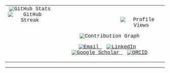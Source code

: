 

<table align="center" cellpadding="10" style="font-family: 'Courier New', Courier, monospace;">
  <tr>
    <td align="center" valign="top">
      <img src="https://github-readme-stats.vercel.app/api?username=anik-howlader&show_icons=true&theme=github-light&hide_border=true" alt="GitHub Stats" />
      <img src="https://github-readme-streak-stats.herokuapp.com/?user=anik-howlader&theme=default&hide_border=true" alt="GitHub Streak" />
    </td>
     <td align="center" valign="top">
       <br>
       <p align="center" style="font-family: 'Courier New', Courier, monospace; padding-left:200px;">
  <img src="https://komarev.com/ghpvc/?username=anik-howlader&label=👁️+Profile+Views&color=4b6cfa&style=flat-square" alt="Profile Views" />
</p>
      <img src="https://github-readme-activity-graph.vercel.app/graph?username=anik-howlader&theme=github-light&hide_border=true" alt="Contribution Graph" />
       <br>
<p align="center" style="font-family: 'Courier New', Courier, monospace;">
  <a href="mailto:your.email@example.com" title="Email" style="margin-right: 15px;">
    <img src="https://img.shields.io/badge/Email-Contact-4b6cfa?style=flat&logo=gmail&logoColor=white" alt="Email" />
  </a>
  <a href="https://linkedin.com/in/YOUR-LINKEDIN" title="LinkedIn" style="margin-right: 15px;">
    <img src="https://img.shields.io/badge/LinkedIn-Connect-0077B5?style=flat&logo=linkedin&logoColor=white" alt="LinkedIn" />
  </a>
  <a href="https://scholar.google.com/citations?user=YOUR-ID" title="Google Scholar" style="margin-right: 15px;">
    <img src="https://img.shields.io/badge/Google%20Scholar-View-4285F4?style=flat&logo=google-scholar&logoColor=white" alt="Google Scholar" />
  </a>
  <a href="https://orcid.org/YOUR-ORCID" title="ORCID">
    <img src="https://img.shields.io/badge/ORCID-View-2AAE2A?style=flat&logo=orcid&logoColor=white" alt="ORCID" />
  </a>
</p>
    </td>
  </tr>

 
</table>

---

